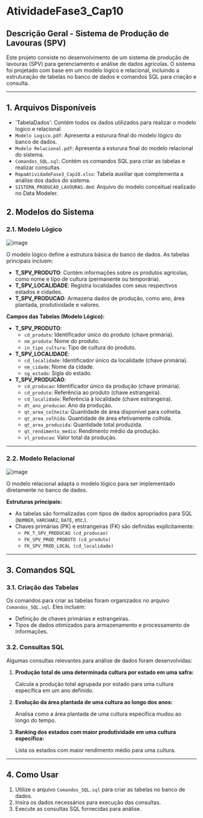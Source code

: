 # AtividadeFase3_Cap10

## Descrição Geral - Sistema de Produção de Lavouras (SPV)
Este projeto consiste no desenvolvimento de um sistema de produção de lavouras (SPV) para gerenciamento e análise de dados agrícolas. O sistema foi projetado com base em um modelo lógico e relacional, incluindo a estruturação de tabelas no banco de dados e comandos SQL para criação e consulta.

---

## 1. Arquivos Disponíveis

- 'TabelaDados': Contém todos os dados utilizados para realizar o modelo logico e relacional
- `Modelo Logico.pdf`: Apresenta a esturura final do modelo lógico do banco de dados.
- `Modelo Relacional.pdf`: Apresenta a esturura final do modelo relacional do sistema.
- `Comandos_SQL.sql`: Contém os comandos SQL para criar as tabelas e realizar consultas.
- `MapaAtividadeFase3_Cap10.xlsx`: Tabela auxiliar que complementa a análise dos dados do sistema.
- `SISTEMA_PRODUCAO_LAVOURAS.dmd`: Arquivo do modelo conceitual realizado no Data Modeler.

## 2. Modelos do Sistema

### 2.1. Modelo Lógico

![image](https://github.com/user-attachments/assets/b11e17e0-4216-4b52-bbbe-c2e3c8e58a50)


O modelo lógico define a estrutura básica do banco de dados. As tabelas principais incluem:
- **T_SPV_PRODUTO**: Contém informações sobre os produtos agrícolas, como nome e tipo de cultura (permanente ou temporária).
- **T_SPV_LOCALIDADE**: Registra localidades com seus respectivos estados e cidades.
- **T_SPV_PRODUCAO**: Armazena dados de produção, como ano, área plantada, produtividade e valores.

**Campos das Tabelas (Modelo Lógico):**
- **T_SPV_PRODUTO**:
  - `cd_produto`: Identificador único do produto (chave primária).
  - `nm_produto`: Nome do produto.
  - `in_tipo_cultura`: Tipo de cultura do produto.
- **T_SPV_LOCALIDADE**:
  - `cd_localidade`: Identificador único da localidade (chave primária).
  - `nm_cidade`: Nome da cidade.
  - `sg_estado`: Sigla do estado.
- **T_SPV_PRODUCAO**:
  - `cd_producao`: Identificador único da produção (chave primária).
  - `cd_produto`: Referência ao produto (chave estrangeira).
  - `cd_localidade`: Referência à localidade (chave estrangeira).
  - `dt_ano_producao`: Ano da produção.
  - `qt_area_colheita`: Quantidade de área disponível para colheita.
  - `qt_area_colhida`: Quantidade de área efetivamente colhida.
  - `qt_area_produzida`: Quantidade total produzida.
  - `qt_rendimento_medio`: Rendimento médio da produção.
  - `vl_producao`: Valor total da produção.

---

### 2.2. Modelo Relacional

![image](https://github.com/user-attachments/assets/18e1595d-6a19-4a89-b683-dd3d8ee05b98)

O modelo relacional adapta o modelo lógico para ser implementado diretamente no banco de dados.

**Estruturas principais:**
- As tabelas são formalizadas com tipos de dados apropriados para SQL (`NUMBER`, `VARCHAR2`, `DATE`, etc.).
- Chaves primárias (PK) e estrangeiras (FK) são definidas explicitamente:
  - `PK_T_SPV_PRODUCAO (cd_producao)`
  - `FK_SPV_PROD_PRODUTO (cd_produto)`
  - `FK_SPV_PROD_LOCAL (cd_localidade)`

---

## 3. Comandos SQL

### 3.1. Criação das Tabelas
Os comandos para criar as tabelas foram organizados no arquivo `Comandos_SQL.sql`. Eles incluem:
- Definição de chaves primárias e estrangeiras.
- Tipos de dados otimizados para armazenamento e processamento de informações.

### 3.2. Consultas SQL
Algumas consultas relevantes para análise de dados foram desenvolvidas:
1. **Produção total de uma determinada cultura por estado em uma safra:**

   Calcula a produção total agrupada por estado para uma cultura específica em um ano definido.
3. **Evolução da área plantada de uma cultura ao longo dos anos:**

   Analisa como a área plantada de uma cultura específica mudou ao longo do tempo.
5. **Ranking dos estados com maior produtividade em uma cultura específica:**

   Lista os estados com maior rendimento médio para uma cultura.

---

## 4. Como Usar
1. Utilize o arquivo `Comandos_SQL.sql` para criar as tabelas no banco de dados.
2. Insira os dados necessários para execução das consultas.
3. Execute as consultas SQL fornecidas para análise.
